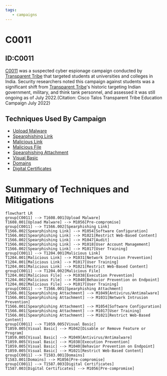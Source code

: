 ```yaml
---
tags:
   - campaigns
---
```

# C0011
## ID:C0011
[C0011](/mitre/campaigns/C0011) was a suspected cyber espionage campaign conducted by [Transparent Tribe](/mitre/groups/G0134) that targeted students at universities and colleges in India. Security researchers noted this campaign against students was a significant shift from [Transparent Tribe](/mitre/groups/G0134)'s historic targeting Indian government, military, and think tank personnel, and assessed it was still ongoing as of July 2022.(Citation: Cisco Talos Transparent Tribe Education Campaign July 2022) 
## Techniques Used By Campaign
* [Upload Malware](techniques/T1608/001)
* [Spearphishing Link](techniques/T1566/002)
* [Malicious Link](techniques/T1204/001)
* [Malicious File](techniques/T1204/002)
* [Spearphishing Attachment](techniques/T1566/001)
* [Visual Basic](techniques/T1059/005)
* [Domains](techniques/T1583/001)
* [Digital Certificates](techniques/T1587/003)

# Summary of Techniques and Mitigations
```mermaid
flowchart LR
group[C0011] --> T1608.001[Upload Malware]
T1608.001[Upload Malware] --> M1056[Pre-compromise]
group[C0011] --> T1566.002[Spearphishing Link]
T1566.002[Spearphishing Link] --> M1054[Software Configuration]
T1566.002[Spearphishing Link] --> M1021[Restrict Web-Based Content]
T1566.002[Spearphishing Link] --> M1047[Audit]
T1566.002[Spearphishing Link] --> M1018[User Account Management]
T1566.002[Spearphishing Link] --> M1017[User Training]
group[C0011] --> T1204.001[Malicious Link]
T1204.001[Malicious Link] --> M1031[Network Intrusion Prevention]
T1204.001[Malicious Link] --> M1017[User Training]
T1204.001[Malicious Link] --> M1021[Restrict Web-Based Content]
group[C0011] --> T1204.002[Malicious File]
T1204.002[Malicious File] --> M1038[Execution Prevention]
T1204.002[Malicious File] --> M1040[Behavior Prevention on Endpoint]
T1204.002[Malicious File] --> M1017[User Training]
group[C0011] --> T1566.001[Spearphishing Attachment]
T1566.001[Spearphishing Attachment] --> M1049[Antivirus/Antimalware]
T1566.001[Spearphishing Attachment] --> M1031[Network Intrusion Prevention]
T1566.001[Spearphishing Attachment] --> M1054[Software Configuration]
T1566.001[Spearphishing Attachment] --> M1017[User Training]
T1566.001[Spearphishing Attachment] --> M1021[Restrict Web-Based Content]
group[C0011] --> T1059.005[Visual Basic]
T1059.005[Visual Basic] --> M1042[Disable or Remove Feature or Program]
T1059.005[Visual Basic] --> M1049[Antivirus/Antimalware]
T1059.005[Visual Basic] --> M1038[Execution Prevention]
T1059.005[Visual Basic] --> M1040[Behavior Prevention on Endpoint]
T1059.005[Visual Basic] --> M1021[Restrict Web-Based Content]
group[C0011] --> T1583.001[Domains]
T1583.001[Domains] --> M1056[Pre-compromise]
group[C0011] --> T1587.003[Digital Certificates]
T1587.003[Digital Certificates] --> M1056[Pre-compromise]
```